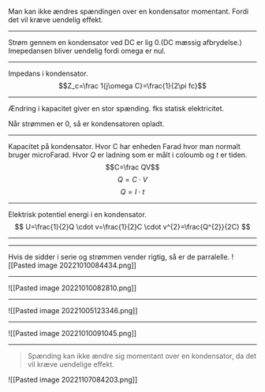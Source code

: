 Man kan ikke ændres spændingen over en kondensator momentant. Fordi det vil kræve uendelig effekt.
***

Strøm gennem en kondensator ved DC er lig 0.(DC mæssig afbrydelse.) Imepedansen bliver uendelig fordi omega er nul.
***
Impedans i kondensator.
$$Z_c=\frac 1{j\omega C}=\frac{1}{2\pi fc}$$
***
Ændring i kapacitet giver en stor spænding. fks statisk elektricitet.

Når strømmen er 0, så er kondensatoren opladt.

***
Kapacitet på kondensator. Hvor C har enheden Farad hvor man normalt bruger microFarad.
Hvor *Q* er ladning som er målt i coloumb og *t* er tiden.
$$C=\frac QV$$ $$Q=C\cdot V$$
$$Q=I\cdot t$$

***
Elektrisk potentiel energi i en kondensator.
$$
U=\frac{1}{2}Q \cdot v=\frac{1}{2}C \cdot v^{2}=\frac{Q^{2}}{2C}
$$
***

***
Hvis de sidder i serie og strømmen vender rigtig, så er de parralelle.
![[Pasted image 20221010084434.png]]
***

![[Pasted image 20221010082810.png]]

***

![[Pasted image 20221005123346.png]]


***

![[Pasted image 20221010091045.png]]

***
>Spænding kan ikke ændre sig momentant over en kondensator, da det vil kræve uendelige effekt.

![[Pasted image 20221107084203.png]]
